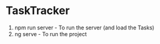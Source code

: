 # TaskTracker

1. npm run server - To run the server (and load the Tasks)
2. ng serve - To run the project
